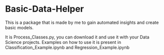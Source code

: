 # Basic-Data-Helper

This is a package that is made by me to gain automated insights and create basic models.

It is Process_Classes.py, you can download it and use it with your Data Science projects. Examples on how to use it is present in Classification_Example.ipynb and Regression_Example.ipynb
